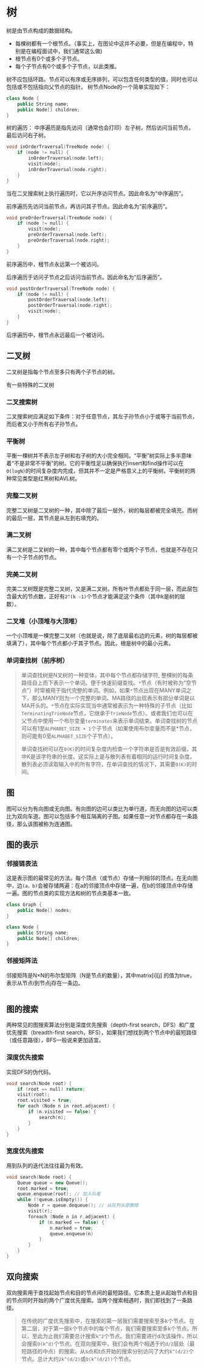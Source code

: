
# 树
树是由节点构成的数据结构。
- 每棵树都有一个根节点。（事实上，在图论中这并不必要，但是在编程中，特别是在编程面试中，我们通常这么做)
- 根节点有0个或多个子节点。
- 每个子节点有0个或多个子节点，以此类推。

树不应包括环路。节点可以有序或无序排列，可以包含任何类型的值，同时也可以包括或不包括指向父节点的指针。
树节点Node的一个简单实现如下：
```C++
class Node {
    public String name;
    public Node[] children;
}
```
树的遍历：
中序遍历是指先访问（通常也会打印）左子树，然后访问当前节点，最后访问右子树。
```C++
void inOrderTraversal(TreeNode node) {
    if (node != null) {
        inOrderTraversal(node.left);
        visit(node);
        inOrderTraversal(node.right);
    }
}
```
当在二叉搜索树上执行遍历时，它以升序访问节点。因此命名为“中序遍历”。

前序遍历先访问当前节点，再访问其子节点。因此命名为“前序遍历”。
```C++
void preOrderTraversal(TreeNode node) {
    if (node != null) {
        visit(node);
        preOrderTraversal(node.left);
        preOrderTraversal(node.right);
    }
}
```
前序遍历中，根节点永远第一个被访问。

后序遍历于访问子节点之后访问当前节点。因此命名为“后序遍历”。
```C++
void postOrderTraversal(TreeNode node) {
    if (node != null) {
        postOrderTraversal(node.left);
        postOrderTraversal(node.right);
        visit(node);
    }
}
```
后序遍历中，根节点永远最后一个被访问。

## 二叉树
二叉树是指每个节点至多只有两个子节点的树。

有一些特殊的二叉树
### 二叉搜索树
二叉搜索树应满足如下条件：对于任意节点，其左子孙节点小于或等于当前节点，而后者又小于所有右子孙节点。

### 平衡树
平衡一棵树并不表示左子树和右子树的大小完全相同。“平衡”树实际上多半意味着“不是非常不平衡”的树。它的平衡性足以确保执行insert和find操作可以在`O(logN)`的时间复杂度内完成，但其并不一定是严格意义上的平衡树。平衡树的两种常见类型是红黑树和AVL树。

### 完整二叉树
完整二叉树是二叉树的一种，其中除了最后一层外，树的每层都被完全填充。而树的最后一层，其节点是从左到右填充的。

### 满二叉树
满二叉树是二叉树的一种，其中每个节点都有零个或两个子节点，也就是不存在只有一个子节点的节点。

### 完美二叉树
完美二叉树既是完整二叉树，又是满二叉树。所有叶节点都处于同一层，而此层包含最大的节点数，正好有`2^(k
-1)`个节点才能满足这个条件（其中k是树的层数）。

### 二叉堆（小顶堆与大顶堆）
一个小顶堆是一棵完整二叉树（也就是说，除了底层最右边的元素，树的每层都被填满了），其中每个节点都小于其子节点。因此，根是树中的最小元素。

### 单词查找树（前序树）
> 单词查找树是N叉树的一种变体，其中每个节点都存储字符, 整棵树的每条路径自上而下表示一个单词。便于快速前缀查找。`*`节点（有时被称为“空节点”）时常被用于指代完整的单词。例如，如果`*`节点出现在MANY单词之下，那么MANY则为一个完整的单词。MA路径的出现表示有部分单词是以MA开头的。`*`节点在实际实现当中通常被表示为一种特殊的子节点（比如`TerminatingTrieNode`节点，它继承于`TrieNode`节点）。或者我们也可以在父节点中使用一个布尔变量`terminates`来表示单词结束。单词查找树的节点可以有1至`ALPHABET_SIZE + 1`个子节点（如果使用布尔变量而不是*节点，则可能有0至`ALPHABET_SIZE`个子节点）。
> 
> 单词查找树可以在`O(K)`的时间复杂度内检查一个字符串是否是有效前缀，其中K是该字符串的长度。这实际上是与散列表有着相同的运行时间复杂度。散列表必须读取输入中的所有字符，在单词查找的情况下，其需要`O(K)`的时间。

## 图
图可以分为有向图或无向图。有向图的边可以类比为单行道，而无向图的边可以类比为双向车道。图可以包括多个相互隔离的子图。如果任意一对节点都存在一条路径，那么该图被称为连通图。

## 图的表示
### 邻接链表法
这是表示图的最常见的方法。每个顶点（或节点）存储一列相邻的顶点。在无向图中，边`(a，b)`会被存储两遍：在a的邻接顶点中存储一遍，在b的邻接顶点中存储一遍。图的节点类的实现方法和树的节点类基本一致。
```C++
class Graph {
    public Node[] nodes;
}

class Node {
    public String name;
    public Node[] children;
}
```
### 邻接矩阵法
邻接矩阵是N×N的布尔型矩阵（N是节点的数量），其中matrix[i][j]
的值为true，表示从节点i到节点j存在一条边。
```C++
```

## 图的搜索
两种常见的图搜索算法分别是深度优先搜索（depth-first search，DFS）和广度优先搜索（breadth-first search，BFS），如果我们想找到两个节点中的最短路径（或任意路径），BFS一般说来更加适宜。

### 深度优先搜索
实现DFS的伪代码。
```C++
void search(Node root) {
    if (root == null) return;
    visit(root);
    root.visited = true;
    for each (Node n in root.adjacent) {
        if (n.visited == false) {
            search(n);
        }
    }
}
```

### 宽度优先搜索
用到队列的迭代法往往最为有效。
```C++
void search(Node root) {
    Queue queue = new Queue();
    root.marked = true;
    queue.enqueue(root); // 加入队尾
    while (!queue.isEmpty()) {
        Node r = queue.dequeue(); // 从队列头部删除
        visit(r);
        foreach (Node n in r.adjacent) {
            if (n.marked == false) {
                n.marked = true;
                queue.enqueue(n)
            }
        }
    }
}
```

## 双向搜索
双向搜索用于查找起始节点和目的节点间的最短路径。它本质上是从起始节点和目的节点同时开始的两个广度优先搜索。当两个搜索相遇时，我们即找到了一条路径。
> 在传统的广度优先搜索中，在搜索的第一层我们需要搜索至多k个节点。在第二层，对于第一层k个节点中的每个节点，我们需要搜索至多k个节点。所以，至此为止我们需要总计搜索`k^2`个节点。我们需要进行d次该操作，所以会搜索`O(k^d)`个节点。在双向搜索中，我们会有两个相遇于约`d/2`层处（最短路径的中点）的搜索。从s点和t点开始的搜索分别访问了大约`k^(d/2)`个节点。总计大约`2k^(d/2)`或`O(k^(d/2))`个节点。
